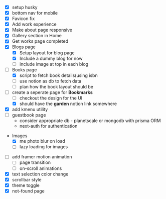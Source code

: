 - [x] setup husky
- [x] bottom nav for mobile
- [x] Favicon fix
- [x] Add work experience
- [x] Make about page responsive
- [x] Gallery section in Home
- [x] Get works page completed
- [x] Blogs page
  - [x] Setup layout for blog page
  - [x] Include a dummy blog for now
  - [ ] include image at top in each blog
- [ ] Books page
  - [x] script to fetch book details(using isbn
  - [ ] use notion as db to fetch data
  - [ ] plan how the book layout should be
- [ ] create a seperate page for **Bookmarks**
  - [ ] checkout the design for the UI
  - [x] should have the **garden** notion link somewhere
- [x] add kmenu utility
- [ ] guestbook page
  - consider appropriate db - planetscale or mongodb with prisma ORM
  - next-auth for authentication
- Images
  - [x] me photo blur on load
  - [ ] lazy loading for images
- [ ] add framer motion animation
  - [ ] page transition
  - [ ] on-scroll animations
- [x] text selection color change
- [x] scrollbar style
- [x] theme toggle
- [x] not-found page
